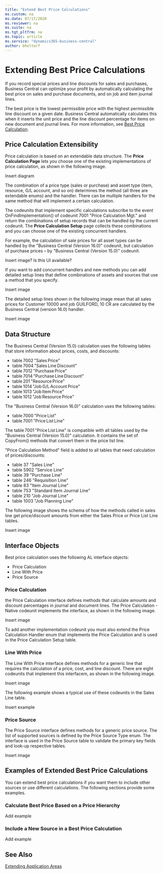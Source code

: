 ```yaml
---
title: "Extend Best Price Calculations"
ms.custom: na
ms.date: 07/17/2020
ms.reviewer: na
ms.suite: na
ms.tgt_pltfrm: na
ms.topic: article
ms.service: "dynamics365-business-central"
author: bholtorf
---
```


# Extending Best Price Calculations
If you record special prices and line discounts for sales and purchases, Business Central can optimize your profit by automatically calculating the best price on sales and purchase documents, and on job and item journal lines.

The best price is the lowest permissible price with the highest permissible line discount on a given date. Business Central automatically calculates this when it inserts the unit price and the line discount percentage for items on new document and journal lines. For more information, see [Best Price Calculation](dynamics365/business-central/sales-how-record-sales-price-discount-payment-agreements#best-price-calculation).

## Price Calculation Extensibility
Price calculation is based on an extendable data structure. The **Price Calculation Page** lets you choose one of the existing implementations of price calculation, as shown in the following image.

Insert diagram

The combination of a price type (sales or purchase) and asset type (item, resource, G/L account, and so on) determines the method (all three are extendable enums) and the handler. There can be multiple handlers for the same method that will implement a certain calculation. 

The codeunits that implement specific calculations subscribe to the event OnFindImplementation() of codeunit 7001 "Price Calculation Mgt." and return the combinations of setup records that can be handled by the current codeunit. The **Price Calculation Setup** page collects these combinations and you can choose one of the existing concurrent handlers.

For example, the calculation of sale prices for all asset types can be handled by the "Business Central (Version 16.0)" codeunit, but calculation of purchase prices – by "Business Central (Version 15.0)" codeunit.

Insert image? Is this UI available?

If you want to add concurrent handlers and new methods you can add detailed setup lines that define combinations of assets and sources that use a method that you specify.

Insert image

The detailed setup lines shown in the following image mean that all sales prices for Customer 10000 and job GUILFORD, 10 CR are calculated by the Business Central (version 16.0) handler.

Insert image

## Data Structure
The Business Central (Version 15.0) calculation uses the following tables that store information about prices, costs, and discounts: 

* table 7002 "Sales Price" 
* table 7004 "Sales Line Discount" 
* table 7012 "Purchase Price" 
* table 7014 "Purchase Line Discount" 
* table 201 "Resource Price" 
* table 1014 "Job G/L Account Price" 
* table 1013 "Job Item Price" 
* table 1012 "Job Resource Price" 

The "Business Central (Version 16.0)" calculation uses the following tables: 

* table 7000 "Price List" 
* table 7001 "Price List Line" 

The table 7001 "Price List Line" is compatible with all tables used by the "Business Central (Version 15.0)" calculation. It contains the set of CopyFrom() methods that convert them in the price list line. 

"Price Calculation Method" field is added to all tables that need calculation of prices/discounts: 

* table 37 "Sales Line" 
* table 5902 "Service Line" 
* table 39 "Purchase Line" 
* table 246 "Requisition Line"  
* table 83 "Item Journal Line" 
* table 753 "Standard Item Journal Line" 
* table 210 "Job Journal Line" 
* table 1003 "Job Planning Line" 

The following image shows the schema of how the methods called in sales line get price/discount amounts from either the Sales Price or Price List Line tables.

Insert image

## Interface Objects
Best price calculation uses the following AL interface objects:

* Price Calculation
* Line With Price
* Price Source

### Price Calculation
the Price Calculation interface defines methods that calculate amounts and discount percentages in journal and document lines. The Price Calculation - Native codeunit implements the interface, as shown in the following image.

Insert image

To add another implementation codeunit you must also extend the Price Calculation Handler enum that implements the Price Calculation and is used in the Price Calculation Setup table.

### Line With Price
The Line With Price interface defines methods for a generic line that requires the calculation of a price, cost, and line discount. There are eight codeunits that implement this interfacem, as shown in the following image.

Insert image

The following example shows a typical use of these codeunits in the Sales Line table.

Insert example

### Price Source
The Price Source interface defines methods for a generic price source. The list of supported sources is defined by the Price Source Type enum. The interface is used in the Price Source table to validate the primary key fields and look-up respective tables.

Insert image

## Examples of Extended Best Price Calculations
You can extend best price calculations if you want them to include other sources or use different calculations. The following sections provide some examples.

### Calculate Best Price Based on a Price Hierarchy

Add example

### Include a New Source in a Best Price Calculation

Add example

## See Also
[Extending Application Areas](devenv-extending-application-areas.md)